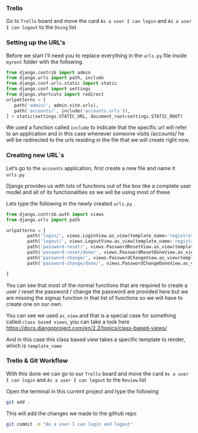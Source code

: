 
### Trello

Go to `Trello` board and move the card `As a user I can login` and `As a user I can logout` to the `Doing` list


### Setting up the URL's

Before we start I’ll need you to replace everything in the `urls.py` file inside `myrent` folder with the following.

```python
from django.contrib import admin
from django.urls import path, include
from django.conf.urls.static import static
from django.conf import settings
from django.shortcuts import redirect
urlpatterns = [
   path('admin/', admin.site.urls),
   path('accounts/', include('accounts.urls')),
] + static(settings.STATIC_URL, document_root=settings.STATIC_ROOT)
```

We used a function called `include` to indicate that the specific url will refer to an application and in this case whenever someone visits /accounts/ he will be redirected to the urls residing in the file that we will create right now.

### Creating new URL`s

Let’s go to the `accounts` application, first create a new file and name it `urls.py` .

Django provides us with lots of functions out of the box like a complete user model and all of its functionalities so we will be using most of these

Lets type the following in the newly created `urls.py` .

```python
from django.contrib.auth import views
from django.urls import path

urlpatterns = [
        path('login/', views.LoginView.as_view(template_name='registration/login.html'), name='login'),
        path('logout/', views.LogoutView.as_view(template_name='registration/logout.html'), name='logout'),
        path('password-reset/', views.PasswordResetView.as_view(template_name='registration/reset_form.html'), name='password_reset'),
        path('password-reset/done/', views.PasswordResetDoneView.as_view(template_name='registration/reset_done.html'), name='password_reset_done'),
        path('password-change/', views.PasswordChangeView.as_view(template_name='registration/change_form.html'), name='password_change'),
        path('password-change/done/', views.PasswordChangeDoneView.as_view(template_name='registration/change_done.html'), name='password_change_done'),

]
```

You can see that most of the normal functions that are required to create a user / reset the password / change the password are provided here but we are missing the signup function in that list of functions so we will have to create one on our own.

You can see we used `as_view` and that is a special case for something called `class based views`, you can take a look here https://docs.djangoproject.com/en/2.2/topics/class-based-views/

And in this case this class based view takes a specific template to render, which is `template_name`


### Trello & Git Workflow

With this done we can go to our `Trello` board and move the card `As a user I can login` and `As a user I can logout` to the `Review` list

Open the terminal in this current project and type the following

```bash
git add .
```

This will add the changes we made to the github repo

```bash
git commit -m "As a user I can login and logout"
```

